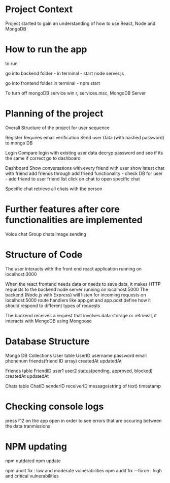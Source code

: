 # Project Context
Project started to gain an understanding of how to use React, Node and MongoDB

# How to run the app
to run

go into backend folder - 
in terminal - start node server.js

go into frontend folder
in terminal - npm start

To turn off mongoDB service
win r, services.msc, MongoDB Server


# Planning of the project
Overall Structure of the project for user sequence

Register
Requires email verification
Send user Data (with hashed password) to mongo DB

Login
Compare login with existing user data
decryp password and see if its the same
if correct go to dashboard

Dashboard
Show conversations with every friend with user
show latest chat with friend
add friends through add friend functionality - check DB for user - add friend to user friend list
click on chat to open specific chat

Specific chat
retrieve all chats with the person

# Further features after core functionalities are implemented
Voice chat
Group chats
image sending


# Structure of Code
The user interacts with the front end react application running on localhost:3000

When the react frontend needs data or needs to save data, it makes HTTP requests to the backend node server running on localhost:5000
The backend (Node.js with Express) will listen for incoming requests on localhost:5000 
route handlers like app.get and app.post define how it should respond to different types of requests

The backend receives a request that involves data storage or retrieval, it interacts with MongoDB using Mongoose



# Database Structure
Mongo DB Collections
User table
UserID username password email phonenum friends(friend ID array) createdAt updatedAt

Friends table
FriendID user1 user2 status(pending, approved, blocked) createdAt updatedAt

Chats table
ChatID senderID receiverID message(string of text) timestamp

# Checking console logs
press f12 on the app open in order to see errors that are occuring between the data tranmissions

# NPM updating
npm outdated
npm update

npm audit fix : low and moderate vulnerabilities
npm audit fix --force : high and critical vulnerabilities
